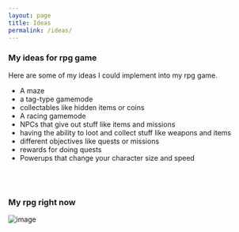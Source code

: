 ```yaml
---
layout: page
title: Ideas
permalink: /ideas/
---
```


### My ideas for rpg game

Here are some of my ideas I could implement into my rpg game.

   - A maze
 - a tag-type gamemode
 - collectables like hidden items or coins
 - A racing gamemode
 - NPCs that give out stuff like items and missions
 - having the ability to loot and collect stuff like weapons and items
  - different objectives like quests or missions
- rewards for doing quests
- Powerups that change your character size and speed

<br>
<br>

### My rpg right now

![image](https://github.com/user-attachments/assets/144e10b7-ff4d-4631-8492-35ca97a7cd4f)

